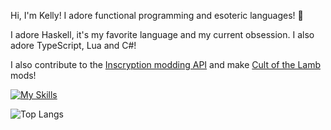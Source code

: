 Hi, I'm Kelly! I adore functional programming and esoteric languages! 🌸

I adore Haskell, it's my favorite language and my current obsession. I also adore TypeScript, Lua and C#!

I also contribute to the [Inscryption modding API](https://thunderstore.io/c/inscryption/p/API_dev/API/) and make [Cult of the Lamb](https://next.nexusmods.com/profile/KellyBetty/mods) mods!

[![My Skills](https://skillicons.dev/icons?i=haskell,js,ts,react,tailwind,lua,cs,linux,neovim)](https://skillicons.dev)

![Top Langs](https://github-readme-stats.vercel.app/api/top-langs/?username=kbmackenzie&layout=compact&exclude_repo=InscryptionJSONDump,JSONLoader,COTL_JSONLoader)

<!--
**kbmackenzie/kbmackenzie** is a ✨ _special_ ✨ repository because its `README.md` (this file) appears on your GitHub profile.

Here are some ideas to get you started:

- 🔭 I’m currently working on ...
- 🌱 I’m currently learning ...
- 👯 I’m looking to collaborate on ...
- 🤔 I’m looking for help with ...
- 💬 Ask me about ...
- 📫 How to reach me: ...
- 😄 Pronouns: ...
- ⚡ Fun fact: ...
-->
